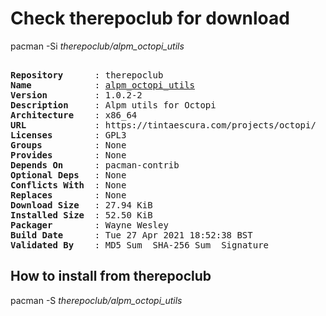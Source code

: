 # Check therepoclub for download

pacman -Si *therepoclub/alpm_octopi_utils*

<div class="highlight"><pre class="highlight"><text>
<b>Repository</b>      : therepoclub
<b>Name</b>            : <a href="../../x86_64/alpm_octopi_utils-1.0.2-2-x86_64.pkg.tar.zst">alpm_octopi_utils</a>
<b>Version</b>         : 1.0.2-2
<b>Description</b>     : Alpm utils for Octopi
<b>Architecture</b>    : x86_64
<b>URL</b>             : https://tintaescura.com/projects/octopi/
<b>Licenses</b>        : GPL3
<b>Groups</b>          : None
<b>Provides</b>        : None
<b>Depends On</b>      : pacman-contrib
<b>Optional Deps</b>   : None
<b>Conflicts With</b>  : None
<b>Replaces</b>        : None
<b>Download Size</b>   : 27.94 KiB
<b>Installed Size</b>  : 52.50 KiB
<b>Packager</b>        : Wayne Wesley <wayne6324@gmail.com>
<b>Build Date</b>      : Tue 27 Apr 2021 18:52:38 BST
<b>Validated By</b>    : MD5 Sum  SHA-256 Sum  Signature
</text></pre></div>

## How to install from therepoclub

pacman -S *therepoclub/alpm_octopi_utils*
